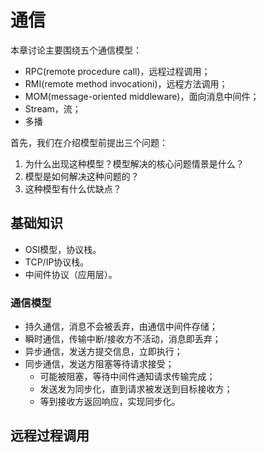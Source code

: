# 通信
本章讨论主要围绕五个通信模型：
- RPC(remote procedure call)，远程过程调用；
- RMI(remote method invocationi)，远程方法调用；
- MOM(message-oriented middleware)，面向消息中间件；
- Stream，流；
- 多播 <br>

首先，我们在介绍模型前提出三个问题：
1. 为什么出现这种模型？模型解决的核心问题情景是什么？
2. 模型是如何解决这种问题的？
3. 这种模型有什么优缺点？

## 基础知识
- OSI模型，协议栈。
- TCP/IP协议栈。
- 中间件协议（应用层）。

### 通信模型
- 持久通信，消息不会被丢弃，由通信中间件存储；
- 瞬时通信，传输中断/接收方不活动，消息即丢弃；
- 异步通信，发送方提交信息，立即执行；
- 同步通信，发送方阻塞等待请求接受；
    - 可能被阻塞，等待中间件通知请求传输完成；
    - 发送发为同步化，直到请求被发送到目标接收方；
    - 等到接收方返回响应，实现同步化。

## 远程过程调用